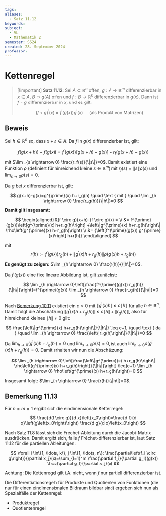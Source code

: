 ```yaml
---
tags: 
aliases:
  - Satz 11.12
keywords: 
subject:
  - VL
  - Mathematik 2
semester: SS24
created: 28. September 2024
professor:
---
```

 

# Kettenregel

> [!important] **Satz 11.12**: Sei $A \subset \mathbb{R}^n$ offen, $g: A \rightarrow \mathbb{R}^m$ differenzierbar in $x \in A$, $B \supset g(A)$ offen und $f: B \rightarrow \mathbb{R}^k$ differenzierbar in $g(x)$. Dann ist $f \circ g$ differenzierbar in $x$, und es gilt:
> 
> $$
> (f \circ g)^{\prime}(x)=f^{\prime}(g(x)) g^{\prime}(x) \quad \text { (als Produkt von Matrizen) }
> $$
> 

## Beweis

Sei $h \in \mathbb{R}^n$ so, dass $x+h \in A$. Da $f$ in $g(x)$ differenzierbar ist, gilt:

$$
f(g(x+h))-f(g(x))=f^{\prime}(g(x))[g(x+h)-g(x)]+r_f(g(x+h)-g(x))
$$

mit $\lim _{s \rightarrow 0} \frac{r_f(s)}{\|s\|}=0$. Damit existiert eine Funktion $\rho$ (definiert für hinreichend kleine $\left.s \in \mathbb{R}^m\right)$ mit $r_f(s)=\|s\| \rho(s)$ und $\lim _{s \rightarrow 0} \rho(s)=0$.

Da $g$ bei $x$ differenzierbar ist, gilt:

$$
g(x+h)-g(x)=g^{\prime}(x) h+r_g(h) \quad \text { mit } \quad \lim _{h \rightarrow 0} \frac{r_g(h)}{\|h\|}=0
$$


**Damit gilt insgesamt:**

$$
\begin{aligned}
&(f \circ g)(x+h)-(f \circ g)(x) =
\\
&= f^{\prime}(g(x))\left[g^{\prime}(x) h+r_g(h)\right] +\left\|g^{\prime}(x) h+r_g(h)\right\| \rho\left(g^{\prime}(x) h+r_g(h)\right)
\\
&= {\left[f^{\prime}(g(x)) g^{\prime}(x)\right] h+r(h)}
\end{aligned}
$$

mit
$$
r(h):=f^{\prime}(g(x)) r_g(h)+\left\|g^{\prime}(x) h+r_g(h)\right\| \rho\left(g^{\prime}(x) h+r_g(h)\right)
$$


**Es genügt zu zeigen:** $\lim _{h \rightarrow 0} \frac{r(h)}{\|h\|}=0$.

Da $f^{\prime}(g(x))$ eine fixe lineare Abbildung ist, gilt zunächst:

$$
\lim _{h \rightarrow 0}\left[\frac{f^{\prime}(g(x)) r_g(h)}{\|h\|}\right]=f^{\prime}(g(x)) \lim _{h \rightarrow 0} \frac{r_g(h)}{\|h\|}=0
$$


Nach [Bemerkung 10.11](Algebra/Skalarprodukt.md#Bemerkung%2010.11) existiert ein $c>0$ mit $\left\|g^{\prime}(x) h\right\| \leq c\|h\|$ für alle $h \in \mathbb{R}^n$. Damit folgt die Abschätzung $\left\|g^{\prime}(x) h+r_g(h)\right\| \leq c\|h\|+\left\|r_g(h)\right\|$, also für hinreichend kleines $\|h\| \neq 0$ gilt:

$$
\frac{\left\|g^{\prime}(x) h+r_g(h)\right\|}{\|h\|} \leq c+1, \quad \text { da } \quad \lim _{h \rightarrow 0} \frac{\left\|r_g(h)\right\|}{\|h\|}=0
$$


Da $\lim _{h \rightarrow 0}\left(g^{\prime}(x) h+r_g(h)\right)=0$ und $\lim _{s \rightarrow 0} \rho(s)=0$, ist auch $\lim _{h \rightarrow 0} \rho\left(g^{\prime}(x) h+r_g(h)\right)=0$. Damit erhalten wir nun die Abschätzung:

$$
\lim _{h \rightarrow 0}\left[\frac{\left\|g^{\prime}(x) h+r_g(h)\right\| \rho\left(g^{\prime}(x) h+r_g(h)\right)}{\|h\|}\right] \leq(c+1) \lim _{h \rightarrow 0} \rho\left(g^{\prime}(x) h+r_g(h)\right)=0
$$


Insgesamt folgt: $\lim _{h \rightarrow 0} \frac{r(h)}{\|h\|}=0$.

## Bemerkung 11.13

Für $n=m=1$ ergibt sich die eindimensionale Kettenregel:

$$
\frac{d(f \circ g)}{d x}\left(x_0\right)=\frac{d f}{d x}\left(g\left(x_0\right)\right) \frac{d g}{d x}\left(x_0\right)
$$


Nach Satz 11.8 lässt sich die Fréchet-Ableitung durch die Jacobi-Matrix ausdrücken. Damit ergibt sich, falls $f$ Fréchet-differenzierbar ist, laut Satz 11.12 für die partiellen Ableitungen:

$$
\forall i \in\{1, \ldots, k\}, j \in\{1, \ldots, n\}: \frac{\partial\left(f_i \circ g\right)}{\partial x_j}(x)=\sum_{l=1}^m \frac{\partial f_i}{\partial g_l}(g(x)) \frac{\partial g_l}{\partial x_j}(x)
$$


Achtung: Die Kettenregel gilt i.A. nicht, wenn $f$ nur partiell differenzierbar ist.

Die Differentiationsregeln für Produkte und Quotienten von Funktionen (die nur für einen eindimensionalen Bildraum bildbar sind) ergeben sich nun als Spezialfälle der Kettenregel:

- Produktregel
- Quotientenregel